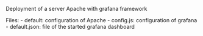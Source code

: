 Deployment of a server Apache with grafana framework

Files: - default: configuration of Apache
       - config.js: configuration of grafana
       - default.json: file of the started grafana dashboard

